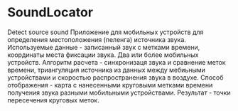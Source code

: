 # SoundLocator
Detect source sound 
Приложение для мобильных устройств для определения местоположения (пеленга) источника звука. 
Используемые данные - записанный звук с метками времени, координаты места фиксации звука. Два или более мобильных устройств.
Алгоритм расчета - синхронизаця звука и сравнение меток времени, триангуляция источника из данных между мебиьными устройствами и скоростью распространения звука в воздухе.
Способ отображения - карта с нанесенными круговыми метками времени получения звука разными мобильными устройствами.
Результат - точки пересечения круговых меток.
